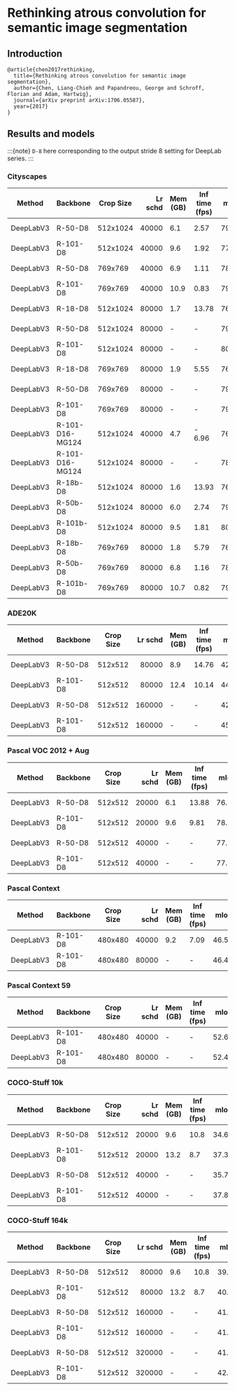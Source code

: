 # Rethinking atrous convolution for semantic image segmentation

## Introduction

<!-- [ALGORITHM] -->

```latext
@article{chen2017rethinking,
  title={Rethinking atrous convolution for semantic image segmentation},
  author={Chen, Liang-Chieh and Papandreou, George and Schroff, Florian and Adam, Hartwig},
  journal={arXiv preprint arXiv:1706.05587},
  year={2017}
}
```

## Results and models

:::{note}
`D-8` here corresponding to the output stride 8 setting for DeepLab series.
:::

### Cityscapes

| Method    | Backbone        | Crop Size | Lr schd | Mem (GB) | Inf time (fps) |  mIoU | mIoU(ms+flip) | config                                                                                                                                   | download                                                                                                                                                                                                                                                                                                                                                                                                   |
| --------- | --------------- | --------- | ------: | -------- | -------------- | ----: | ------------: | ---------------------------------------------------------------------------------------------------------------------------------------- | ---------------------------------------------------------------------------------------------------------------------------------------------------------------------------------------------------------------------------------------------------------------------------------------------------------------------------------------------------------------------------------------------------------- |
| DeepLabV3 | R-50-D8         | 512x1024  |   40000 | 6.1      | 2.57           | 79.09 |         80.45 | [config](https://github.com/open-mmlab/mmsegmentation/blob/master/configs/deeplabv3/deeplabv3_r50-d8_512x1024_40k_cityscapes.py)         | [model](https://download.openmmlab.com/mmsegmentation/v0.5/deeplabv3/deeplabv3_r50-d8_512x1024_40k_cityscapes/deeplabv3_r50-d8_512x1024_40k_cityscapes_20200605_022449-acadc2f8.pth) &#124; [log](https://download.openmmlab.com/mmsegmentation/v0.5/deeplabv3/deeplabv3_r50-d8_512x1024_40k_cityscapes/deeplabv3_r50-d8_512x1024_40k_cityscapes_20200605_022449.log.json)                                 |
| DeepLabV3 | R-101-D8        | 512x1024  |   40000 | 9.6      | 1.92           | 77.12 |         79.61 | [config](https://github.com/open-mmlab/mmsegmentation/blob/master/configs/deeplabv3/deeplabv3_r101-d8_512x1024_40k_cityscapes.py)        | [model](https://download.openmmlab.com/mmsegmentation/v0.5/deeplabv3/deeplabv3_r101-d8_512x1024_40k_cityscapes/deeplabv3_r101-d8_512x1024_40k_cityscapes_20200605_012241-7fd3f799.pth) &#124; [log](https://download.openmmlab.com/mmsegmentation/v0.5/deeplabv3/deeplabv3_r101-d8_512x1024_40k_cityscapes/deeplabv3_r101-d8_512x1024_40k_cityscapes_20200605_012241.log.json)                             |
| DeepLabV3 | R-50-D8         | 769x769   |   40000 | 6.9      | 1.11           | 78.58 |         79.89 | [config](https://github.com/open-mmlab/mmsegmentation/blob/master/configs/deeplabv3/deeplabv3_r50-d8_769x769_40k_cityscapes.py)          | [model](https://download.openmmlab.com/mmsegmentation/v0.5/deeplabv3/deeplabv3_r50-d8_769x769_40k_cityscapes/deeplabv3_r50-d8_769x769_40k_cityscapes_20200606_113723-7eda553c.pth) &#124; [log](https://download.openmmlab.com/mmsegmentation/v0.5/deeplabv3/deeplabv3_r50-d8_769x769_40k_cityscapes/deeplabv3_r50-d8_769x769_40k_cityscapes_20200606_113723.log.json)                                     |
| DeepLabV3 | R-101-D8        | 769x769   |   40000 | 10.9     | 0.83           | 79.27 |         80.11 | [config](https://github.com/open-mmlab/mmsegmentation/blob/master/configs/deeplabv3/deeplabv3_r101-d8_769x769_40k_cityscapes.py)         | [model](https://download.openmmlab.com/mmsegmentation/v0.5/deeplabv3/deeplabv3_r101-d8_769x769_40k_cityscapes/deeplabv3_r101-d8_769x769_40k_cityscapes_20200606_113809-c64f889f.pth) &#124; [log](https://download.openmmlab.com/mmsegmentation/v0.5/deeplabv3/deeplabv3_r101-d8_769x769_40k_cityscapes/deeplabv3_r101-d8_769x769_40k_cityscapes_20200606_113809.log.json)                                 |
| DeepLabV3 | R-18-D8         | 512x1024  |   80000 | 1.7      | 13.78          | 76.70 |         78.27 | [config](https://github.com/open-mmlab/mmsegmentation/blob/master/configs/deeplabv3/deeplabv3_r18-d8_512x1024_80k_cityscapes.py)         | [model](https://download.openmmlab.com/mmsegmentation/v0.5/deeplabv3/deeplabv3_r18-d8_512x1024_80k_cityscapes/deeplabv3_r18-d8_512x1024_80k_cityscapes_20201225_021506-23dffbe2.pth) &#124; [log](https://download.openmmlab.com/mmsegmentation/v0.5/deeplabv3/deeplabv3_r18-d8_512x1024_80k_cityscapes/deeplabv3_r18-d8_512x1024_80k_cityscapes-20201225_021506.log.json)                                 |
| DeepLabV3 | R-50-D8         | 512x1024  |   80000 | -        | -              | 79.32 |         80.57 | [config](https://github.com/open-mmlab/mmsegmentation/blob/master/configs/deeplabv3/deeplabv3_r50-d8_512x1024_80k_cityscapes.py)         | [model](https://download.openmmlab.com/mmsegmentation/v0.5/deeplabv3/deeplabv3_r50-d8_512x1024_80k_cityscapes/deeplabv3_r50-d8_512x1024_80k_cityscapes_20200606_113404-b92cfdd4.pth) &#124; [log](https://download.openmmlab.com/mmsegmentation/v0.5/deeplabv3/deeplabv3_r50-d8_512x1024_80k_cityscapes/deeplabv3_r50-d8_512x1024_80k_cityscapes_20200606_113404.log.json)                                 |
| DeepLabV3 | R-101-D8        | 512x1024  |   80000 | -        | -              | 80.20 |         81.21 | [config](https://github.com/open-mmlab/mmsegmentation/blob/master/configs/deeplabv3/deeplabv3_r101-d8_512x1024_80k_cityscapes.py)        | [model](https://download.openmmlab.com/mmsegmentation/v0.5/deeplabv3/deeplabv3_r101-d8_512x1024_80k_cityscapes/deeplabv3_r101-d8_512x1024_80k_cityscapes_20200606_113503-9e428899.pth) &#124; [log](https://download.openmmlab.com/mmsegmentation/v0.5/deeplabv3/deeplabv3_r101-d8_512x1024_80k_cityscapes/deeplabv3_r101-d8_512x1024_80k_cityscapes_20200606_113503.log.json)                             |
| DeepLabV3 | R-18-D8         | 769x769   |   80000 | 1.9      | 5.55           | 76.60 |         78.26 | [config](https://github.com/open-mmlab/mmsegmentation/blob/master/configs/deeplabv3/deeplabv3_r18-d8_769x769_80k_cityscapes.py)          | [model](https://download.openmmlab.com/mmsegmentation/v0.5/deeplabv3/deeplabv3_r18-d8_769x769_80k_cityscapes/deeplabv3_r18-d8_769x769_80k_cityscapes_20201225_021506-6452126a.pth) &#124; [log](https://download.openmmlab.com/mmsegmentation/v0.5/deeplabv3/deeplabv3_r18-d8_769x769_80k_cityscapes/deeplabv3_r18-d8_769x769_80k_cityscapes-20201225_021506.log.json)                                     |
| DeepLabV3 | R-50-D8         | 769x769   |   80000 | -        | -              | 79.89 |         81.06 | [config](https://github.com/open-mmlab/mmsegmentation/blob/master/configs/deeplabv3/deeplabv3_r50-d8_769x769_80k_cityscapes.py)          | [model](https://download.openmmlab.com/mmsegmentation/v0.5/deeplabv3/deeplabv3_r50-d8_769x769_80k_cityscapes/deeplabv3_r50-d8_769x769_80k_cityscapes_20200606_221338-788d6228.pth) &#124; [log](https://download.openmmlab.com/mmsegmentation/v0.5/deeplabv3/deeplabv3_r50-d8_769x769_80k_cityscapes/deeplabv3_r50-d8_769x769_80k_cityscapes_20200606_221338.log.json)                                     |
| DeepLabV3 | R-101-D8        | 769x769   |   80000 | -        | -              | 79.67 |         80.81 | [config](https://github.com/open-mmlab/mmsegmentation/blob/master/configs/deeplabv3/deeplabv3_r101-d8_769x769_80k_cityscapes.py)         | [model](https://download.openmmlab.com/mmsegmentation/v0.5/deeplabv3/deeplabv3_r101-d8_769x769_80k_cityscapes/deeplabv3_r101-d8_769x769_80k_cityscapes_20200607_013353-60e95418.pth) &#124; [log](https://download.openmmlab.com/mmsegmentation/v0.5/deeplabv3/deeplabv3_r101-d8_769x769_80k_cityscapes/deeplabv3_r101-d8_769x769_80k_cityscapes_20200607_013353.log.json)                                 |
| DeepLabV3 | R-101-D16-MG124 | 512x1024  |   40000 | 4.7      | - 6.96         | 76.71 |         78.63 | [config](https://github.com/open-mmlab/mmsegmentation/blob/master/configs/deeplabv3/deeplabv3_r101-d16-mg124_512x1024_40k_cityscapes.py) | [model](https://download.openmmlab.com/mmsegmentation/v0.5/deeplabv3/deeplabv3_r101-d16-mg124_512x1024_40k_cityscapes/deeplabv3_r101-d16-mg124_512x1024_40k_cityscapes_20200908_005644-67b0c992.pth) &#124; [log](https://download.openmmlab.com/mmsegmentation/v0.5/deeplabv3/deeplabv3_r101-d16-mg124_512x1024_40k_cityscapes/deeplabv3_r101-d16-mg124_512x1024_40k_cityscapes-20200908_005644.log.json) |
| DeepLabV3 | R-101-D16-MG124 | 512x1024  |   80000 | -        | -              | 78.36 |         79.84 | [config](https://github.com/open-mmlab/mmsegmentation/blob/master/configs/deeplabv3/deeplabv3_r101-d16-mg124_512x1024_80k_cityscapes.py) | [model](https://download.openmmlab.com/mmsegmentation/v0.5/deeplabv3/deeplabv3_r101-d16-mg124_512x1024_80k_cityscapes/deeplabv3_r101-d16-mg124_512x1024_80k_cityscapes_20200908_005644-57bb8425.pth) &#124; [log](https://download.openmmlab.com/mmsegmentation/v0.5/deeplabv3/deeplabv3_r101-d16-mg124_512x1024_80k_cityscapes/deeplabv3_r101-d16-mg124_512x1024_80k_cityscapes-20200908_005644.log.json) |
| DeepLabV3 | R-18b-D8        | 512x1024  |   80000 | 1.6      | 13.93          | 76.26 |         77.88 | [config](https://github.com/open-mmlab/mmsegmentation/blob/master/configs/deeplabv3/deeplabv3_r18b-d8_512x1024_80k_cityscapes.py)        | [model](https://download.openmmlab.com/mmsegmentation/v0.5/deeplabv3/deeplabv3_r18b-d8_512x1024_80k_cityscapes/deeplabv3_r18b-d8_512x1024_80k_cityscapes_20201225_094144-46040cef.pth) &#124; [log](https://download.openmmlab.com/mmsegmentation/v0.5/deeplabv3/deeplabv3_r18b-d8_512x1024_80k_cityscapes/deeplabv3_r18b-d8_512x1024_80k_cityscapes-20201225_094144.log.json)                             |
| DeepLabV3 | R-50b-D8        | 512x1024  |   80000 | 6.0      | 2.74           | 79.63 |         80.98 | [config](https://github.com/open-mmlab/mmsegmentation/blob/master/configs/deeplabv3/deeplabv3_r50b-d8_512x1024_80k_cityscapes.py)        | [model](https://download.openmmlab.com/mmsegmentation/v0.5/deeplabv3/deeplabv3_r50b-d8_512x1024_80k_cityscapes/deeplabv3_r50b-d8_512x1024_80k_cityscapes_20201225_155148-ec368954.pth) &#124; [log](https://download.openmmlab.com/mmsegmentation/v0.5/deeplabv3/deeplabv3_r50b-d8_512x1024_80k_cityscapes/deeplabv3_r50b-d8_512x1024_80k_cityscapes-20201225_155148.log.json)                             |
| DeepLabV3 | R-101b-D8       | 512x1024  |   80000 | 9.5      | 1.81           | 80.01 |         81.21 | [config](https://github.com/open-mmlab/mmsegmentation/blob/master/configs/deeplabv3/deeplabv3_r101b-d8_512x1024_80k_cityscapes.py)       | [model](https://download.openmmlab.com/mmsegmentation/v0.5/deeplabv3/deeplabv3_r101b-d8_512x1024_80k_cityscapes/deeplabv3_r101b-d8_512x1024_80k_cityscapes_20201226_171821-8fd49503.pth) &#124; [log](https://download.openmmlab.com/mmsegmentation/v0.5/deeplabv3/deeplabv3_r101b-d8_512x1024_80k_cityscapes/deeplabv3_r101b-d8_512x1024_80k_cityscapes-20201226_171821.log.json)                         |
| DeepLabV3 | R-18b-D8        | 769x769   |   80000 | 1.8      | 5.79           | 76.63 |         77.51 | [config](https://github.com/open-mmlab/mmsegmentation/blob/master/configs/deeplabv3/deeplabv3_r18b-d8_769x769_80k_cityscapes.py)         | [model](https://download.openmmlab.com/mmsegmentation/v0.5/deeplabv3/deeplabv3_r18b-d8_769x769_80k_cityscapes/deeplabv3_r18b-d8_769x769_80k_cityscapes_20201225_094144-fdc985d9.pth) &#124; [log](https://download.openmmlab.com/mmsegmentation/v0.5/deeplabv3/deeplabv3_r18b-d8_769x769_80k_cityscapes/deeplabv3_r18b-d8_769x769_80k_cityscapes-20201225_094144.log.json)                                 |
| DeepLabV3 | R-50b-D8        | 769x769   |   80000 | 6.8      | 1.16           | 78.80 |         80.27 | [config](https://github.com/open-mmlab/mmsegmentation/blob/master/configs/deeplabv3/deeplabv3_r50b-d8_769x769_80k_cityscapes.py)         | [model](https://download.openmmlab.com/mmsegmentation/v0.5/deeplabv3/deeplabv3_r50b-d8_769x769_80k_cityscapes/deeplabv3_r50b-d8_769x769_80k_cityscapes_20201225_155404-87fb0cf4.pth) &#124; [log](https://download.openmmlab.com/mmsegmentation/v0.5/deeplabv3/deeplabv3_r50b-d8_769x769_80k_cityscapes/deeplabv3_r50b-d8_769x769_80k_cityscapes-20201225_155404.log.json)                                 |
| DeepLabV3 | R-101b-D8       | 769x769   |   80000 | 10.7     | 0.82           | 79.41 |         80.73 | [config](https://github.com/open-mmlab/mmsegmentation/blob/master/configs/deeplabv3/deeplabv3_r101b-d8_769x769_80k_cityscapes.py)        | [model](https://download.openmmlab.com/mmsegmentation/v0.5/deeplabv3/deeplabv3_r101b-d8_769x769_80k_cityscapes/deeplabv3_r101b-d8_769x769_80k_cityscapes_20201226_190843-9142ee57.pth) &#124; [log](https://download.openmmlab.com/mmsegmentation/v0.5/deeplabv3/deeplabv3_r101b-d8_769x769_80k_cityscapes/deeplabv3_r101b-d8_769x769_80k_cityscapes-20201226_190843.log.json)                             |

### ADE20K

| Method    | Backbone | Crop Size | Lr schd | Mem (GB) | Inf time (fps) |  mIoU | mIoU(ms+flip) | config                                                                                                                        | download                                                                                                                                                                                                                                                                                                                                                       |
| --------- | -------- | --------- | ------: | -------- | -------------- | ----: | ------------: | ----------------------------------------------------------------------------------------------------------------------------- | -------------------------------------------------------------------------------------------------------------------------------------------------------------------------------------------------------------------------------------------------------------------------------------------------------------------------------------------------------------- |
| DeepLabV3 | R-50-D8  | 512x512   |   80000 | 8.9      | 14.76          | 42.42 |         43.28 | [config](https://github.com/open-mmlab/mmsegmentation/blob/master/configs/deeplabv3/deeplabv3_r50-d8_512x512_80k_ade20k.py)   | [model](https://download.openmmlab.com/mmsegmentation/v0.5/deeplabv3/deeplabv3_r50-d8_512x512_80k_ade20k/deeplabv3_r50-d8_512x512_80k_ade20k_20200614_185028-0bb3f844.pth) &#124; [log](https://download.openmmlab.com/mmsegmentation/v0.5/deeplabv3/deeplabv3_r50-d8_512x512_80k_ade20k/deeplabv3_r50-d8_512x512_80k_ade20k_20200614_185028.log.json)         |
| DeepLabV3 | R-101-D8 | 512x512   |   80000 | 12.4     | 10.14          | 44.08 |         45.19 | [config](https://github.com/open-mmlab/mmsegmentation/blob/master/configs/deeplabv3/deeplabv3_r101-d8_512x512_80k_ade20k.py)  | [model](https://download.openmmlab.com/mmsegmentation/v0.5/deeplabv3/deeplabv3_r101-d8_512x512_80k_ade20k/deeplabv3_r101-d8_512x512_80k_ade20k_20200615_021256-d89c7fa4.pth) &#124; [log](https://download.openmmlab.com/mmsegmentation/v0.5/deeplabv3/deeplabv3_r101-d8_512x512_80k_ade20k/deeplabv3_r101-d8_512x512_80k_ade20k_20200615_021256.log.json)     |
| DeepLabV3 | R-50-D8  | 512x512   |  160000 | -        | -              | 42.66 |         44.09 | [config](https://github.com/open-mmlab/mmsegmentation/blob/master/configs/deeplabv3/deeplabv3_r50-d8_512x512_160k_ade20k.py)  | [model](https://download.openmmlab.com/mmsegmentation/v0.5/deeplabv3/deeplabv3_r50-d8_512x512_160k_ade20k/deeplabv3_r50-d8_512x512_160k_ade20k_20200615_123227-5d0ee427.pth) &#124; [log](https://download.openmmlab.com/mmsegmentation/v0.5/deeplabv3/deeplabv3_r50-d8_512x512_160k_ade20k/deeplabv3_r50-d8_512x512_160k_ade20k_20200615_123227.log.json)     |
| DeepLabV3 | R-101-D8 | 512x512   |  160000 | -        | -              | 45.00 |         46.66 | [config](https://github.com/open-mmlab/mmsegmentation/blob/master/configs/deeplabv3/deeplabv3_r101-d8_512x512_160k_ade20k.py) | [model](https://download.openmmlab.com/mmsegmentation/v0.5/deeplabv3/deeplabv3_r101-d8_512x512_160k_ade20k/deeplabv3_r101-d8_512x512_160k_ade20k_20200615_105816-b1f72b3b.pth) &#124; [log](https://download.openmmlab.com/mmsegmentation/v0.5/deeplabv3/deeplabv3_r101-d8_512x512_160k_ade20k/deeplabv3_r101-d8_512x512_160k_ade20k_20200615_105816.log.json) |

### Pascal VOC 2012 + Aug

| Method    | Backbone | Crop Size | Lr schd | Mem (GB) | Inf time (fps) |  mIoU | mIoU(ms+flip) | config                                                                                                                         | download                                                                                                                                                                                                                                                                                                                                                           |
| --------- | -------- | --------- | ------: | -------- | -------------- | ----: | ------------: | ------------------------------------------------------------------------------------------------------------------------------ | ------------------------------------------------------------------------------------------------------------------------------------------------------------------------------------------------------------------------------------------------------------------------------------------------------------------------------------------------------------------ |
| DeepLabV3 | R-50-D8  | 512x512   |   20000 | 6.1      | 13.88          | 76.17 |         77.42 | [config](https://github.com/open-mmlab/mmsegmentation/blob/master/configs/deeplabv3/deeplabv3_r50-d8_512x512_20k_voc12aug.py)  | [model](https://download.openmmlab.com/mmsegmentation/v0.5/deeplabv3/deeplabv3_r50-d8_512x512_20k_voc12aug/deeplabv3_r50-d8_512x512_20k_voc12aug_20200617_010906-596905ef.pth) &#124; [log](https://download.openmmlab.com/mmsegmentation/v0.5/deeplabv3/deeplabv3_r50-d8_512x512_20k_voc12aug/deeplabv3_r50-d8_512x512_20k_voc12aug_20200617_010906.log.json)     |
| DeepLabV3 | R-101-D8 | 512x512   |   20000 | 9.6      | 9.81           | 78.70 |         79.95 | [config](https://github.com/open-mmlab/mmsegmentation/blob/master/configs/deeplabv3/deeplabv3_r101-d8_512x512_20k_voc12aug.py) | [model](https://download.openmmlab.com/mmsegmentation/v0.5/deeplabv3/deeplabv3_r101-d8_512x512_20k_voc12aug/deeplabv3_r101-d8_512x512_20k_voc12aug_20200617_010932-8d13832f.pth) &#124; [log](https://download.openmmlab.com/mmsegmentation/v0.5/deeplabv3/deeplabv3_r101-d8_512x512_20k_voc12aug/deeplabv3_r101-d8_512x512_20k_voc12aug_20200617_010932.log.json) |
| DeepLabV3 | R-50-D8  | 512x512   |   40000 | -        | -              | 77.68 |         78.78 | [config](https://github.com/open-mmlab/mmsegmentation/blob/master/configs/deeplabv3/deeplabv3_r50-d8_512x512_40k_voc12aug.py)  | [model](https://download.openmmlab.com/mmsegmentation/v0.5/deeplabv3/deeplabv3_r50-d8_512x512_40k_voc12aug/deeplabv3_r50-d8_512x512_40k_voc12aug_20200613_161546-2ae96e7e.pth) &#124; [log](https://download.openmmlab.com/mmsegmentation/v0.5/deeplabv3/deeplabv3_r50-d8_512x512_40k_voc12aug/deeplabv3_r50-d8_512x512_40k_voc12aug_20200613_161546.log.json)     |
| DeepLabV3 | R-101-D8 | 512x512   |   40000 | -        | -              | 77.92 |         79.18 | [config](https://github.com/open-mmlab/mmsegmentation/blob/master/configs/deeplabv3/deeplabv3_r101-d8_512x512_40k_voc12aug.py) | [model](https://download.openmmlab.com/mmsegmentation/v0.5/deeplabv3/deeplabv3_r101-d8_512x512_40k_voc12aug/deeplabv3_r101-d8_512x512_40k_voc12aug_20200613_161432-0017d784.pth) &#124; [log](https://download.openmmlab.com/mmsegmentation/v0.5/deeplabv3/deeplabv3_r101-d8_512x512_40k_voc12aug/deeplabv3_r101-d8_512x512_40k_voc12aug_20200613_161432.log.json) |

### Pascal Context

| Method    | Backbone | Crop Size | Lr schd | Mem (GB) | Inf time (fps) |  mIoU | mIoU(ms+flip) | config                                                                                                                               | download                                                                                                                                                                                                                                                                                                                                                                                   |
| --------- | -------- | --------- | ------: | -------- | -------------- | ----: | ------------: | ------------------------------------------------------------------------------------------------------------------------------------ | ------------------------------------------------------------------------------------------------------------------------------------------------------------------------------------------------------------------------------------------------------------------------------------------------------------------------------------------------------------------------------------------ |
| DeepLabV3 | R-101-D8 | 480x480   |   40000 | 9.2      | 7.09           | 46.55 |         47.81 | [config](https://github.com/open-mmlab/mmsegmentation/blob/master/configs/deeplabv3/deeplabv3_r101-d8_480x480_40k_pascal_context.py) | [model](https://download.openmmlab.com/mmsegmentation/v0.5/deeplabv3/deeplabv3_r101-d8_480x480_40k_pascal_context/deeplabv3_r101-d8_480x480_40k_pascal_context_20200911_204118-1aa27336.pth) &#124; [log](https://download.openmmlab.com/mmsegmentation/v0.5/deeplabv3/deeplabv3_r101-d8_480x480_40k_pascal_context/deeplabv3_r101-d8_480x480_40k_pascal_context-20200911_204118.log.json) |
| DeepLabV3 | R-101-D8 | 480x480   |   80000 | -        | -              | 46.42 |         47.53 | [config](https://github.com/open-mmlab/mmsegmentation/blob/master/configs/deeplabv3/deeplabv3_r101-d8_480x480_80k_pascal_context.py) | [model](https://download.openmmlab.com/mmsegmentation/v0.5/deeplabv3/deeplabv3_r101-d8_480x480_80k_pascal_context/deeplabv3_r101-d8_480x480_80k_pascal_context_20200911_170155-2a21fff3.pth) &#124; [log](https://download.openmmlab.com/mmsegmentation/v0.5/deeplabv3/deeplabv3_r101-d8_480x480_80k_pascal_context/deeplabv3_r101-d8_480x480_80k_pascal_context-20200911_170155.log.json) |

### Pascal Context 59

| Method    | Backbone | Crop Size | Lr schd | Mem (GB) | Inf time (fps) |  mIoU | mIoU(ms+flip) | config                                                                                                                               | download                                                                                                                                                                                                                                                                                                                                                                                   |
| --------- | -------- | --------- | ------: | -------- | -------------- | ----: | ------------: | ------------------------------------------------------------------------------------------------------------------------------------ | ------------------------------------------------------------------------------------------------------------------------------------------------------------------------------------------------------------------------------------------------------------------------------------------------------------------------------------------------------------------------------------------ |
| DeepLabV3 | R-101-D8 | 480x480   |   40000 | -      | -           | 52.61 |         54.28 | [config](https://github.com/open-mmlab/mmsegmentation/blob/master/configs/deeplabv3/deeplabv3_r101-d8_480x480_40k_pascal_context_59.py) | [model](https://download.openmmlab.com/mmsegmentation/v0.5/deeplabv3/deeplabv3_r101-d8_480x480_40k_pascal_context_59/deeplabv3_r101-d8_480x480_40k_pascal_context_59_20210416_110332-cb08ea46.pth) &#124; [log](https://download.openmmlab.com/mmsegmentation/v0.5/deeplabv3/deeplabv3_r101-d8_480x480_40k_pascal_context_59/deeplabv3_r101-d8_480x480_40k_pascal_context_59-20210416_110332.log.json) |
| DeepLabV3 | R-101-D8 | 480x480   |   80000 | -        | -              | 52.46 |         54.09 | [config](https://github.com/open-mmlab/mmsegmentation/blob/master/configs/deeplabv3/deeplabv3_r101-d8_480x480_80k_pascal_context_59.py) | [model](https://download.openmmlab.com/mmsegmentation/v0.5/deeplabv3/deeplabv3_r101-d8_480x480_80k_pascal_context_59/deeplabv3_r101-d8_480x480_80k_pascal_context_59_20210416_113002-26303993.pth) &#124; [log](https://download.openmmlab.com/mmsegmentation/v0.5/deeplabv3/deeplabv3_r101-d8_480x480_80k_pascal_context_59/deeplabv3_r101-d8_480x480_80k_pascal_context_59-20210416_113002.log.json) |

### COCO-Stuff 10k

| Method    | Backbone | Crop Size | Lr schd | Mem (GB) | Inf time (fps) |  mIoU | mIoU(ms+flip) | config                                                                                                                        | download                                                                                                                                                                                                                                                                                                                                                       |
| --------- | -------- | --------- | ------: | -------- | -------------- | ----: | ------------: | ----------------------------------------------------------------------------------------------------------------------------- | -------------------------------------------------------------------------------------------------------------------------------------------------------------------------------------------------------------------------------------------------------------------------------------------------------------------------------------------------------------- |
| DeepLabV3 | R-50-D8  | 512x512   |   20000 | 9.6      | 10.8          | 34.66 |         36.08 | [config](https://github.com/open-mmlab/mmsegmentation/blob/master/configs/deeplabv3_r50-d8_512x512_4x4_20k_coco-stuff10k.py)   | [model](https://download.openmmlab.com/mmsegmentation/v0.5/deeplabv3/deeplabv3_r50-d8_512x512_4x4_20k_coco-stuff10k/deeplabv3_r50-d8_512x512_4x4_20k_coco-stuff10k_20210821_043025-b35f789d.pth) &#124; [log](https://download.openmmlab.com/mmsegmentation/v0.5/deeplabv3/deeplabv3_r50-d8_512x512_4x4_20k_coco-stuff10k/deeplabv3_r50-d8_512x512_4x4_20k_coco-stuff10k_20210821_043025.log.json)         |
| DeepLabV3 | R-101-D8 | 512x512   |   20000 | 13.2     | 8.7          | 37.30 |         38.42 | [config](https://github.com/open-mmlab/mmsegmentation/blob/master/configs/deeplabv3_r101-d8_512x512_4x4_20k_coco-stuff10k.py)  | [model](https://download.openmmlab.com/mmsegmentation/v0.5/deeplabv3/deeplabv3_r101-d8_512x512_4x4_20k_coco-stuff10k/deeplabv3_r101-d8_512x512_4x4_20k_coco-stuff10k_20210821_043025-c49752cb.pth) &#124; [log](https://download.openmmlab.com/mmsegmentation/v0.5/deeplabv3/deeplabv3_r101-d8_512x512_4x4_20k_coco-stuff10k/deeplabv3_r101-d8_512x512_4x4_20k_coco-stuff10k_20210821_043025.log.json)     |
| DeepLabV3 | R-50-D8  | 512x512   |  40000 | -        | -              | 35.73 |         37.09 | [config](https://github.com/open-mmlab/mmsegmentation/blob/master/configs/deeplabv3_r50-d8_512x512_4x4_40k_coco-stuff10k.py)  | [model](https://download.openmmlab.com/mmsegmentation/v0.5/deeplabv3/deeplabv3_r50-d8_512x512_4x4_40k_coco-stuff10k/deeplabv3_r50-d8_512x512_4x4_40k_coco-stuff10k_20210821_043305-dc76f3ff.pth) &#124; [log](https://download.openmmlab.com/mmsegmentation/v0.5/deeplabv3/deeplabv3_r50-d8_512x512_4x4_40k_coco-stuff10k/deeplabv3_r50-d8_512x512_4x4_40k_coco-stuff10k_20210821_043305.log.json)     |
| DeepLabV3 | R-101-D8 | 512x512   |  40000 | -        | -              | 37.81 |         38.80 | [config](https://github.com/open-mmlab/mmsegmentation/blob/master/configs/deeplabv3_r101-d8_512x512_4x4_40k_coco-stuff10k.py) | [model](https://download.openmmlab.com/mmsegmentation/v0.5/deeplabv3/deeplabv3_r101-d8_512x512_4x4_40k_coco-stuff10k/deeplabv3_r101-d8_512x512_4x4_40k_coco-stuff10k_20210821_043305-636cb433.pth) &#124; [log](https://download.openmmlab.com/mmsegmentation/v0.5/deeplabv3/deeplabv3_r101-d8_512x512_4x4_40k_coco-stuff10k/deeplabv3_r101-d8_512x512_4x4_40k_coco-stuff10k_20210821_043305.log.json) |

### COCO-Stuff 164k

| Method    | Backbone | Crop Size | Lr schd | Mem (GB) | Inf time (fps) |  mIoU | mIoU(ms+flip) | config                                                                                                                        | download                                                                                                                                                                                                                                                                                                                                                       |
| --------- | -------- | --------- | ------: | -------- | -------------- | ----: | ------------: | ----------------------------------------------------------------------------------------------------------------------------- | -------------------------------------------------------------------------------------------------------------------------------------------------------------------------------------------------------------------------------------------------------------------------------------------------------------------------------------------------------------- |
| DeepLabV3 | R-50-D8  | 512x512   |   80000 | 9.6      | 10.8          | 39.38 |         40.03 | [config](https://github.com/open-mmlab/mmsegmentation/blob/master/configs/deeplabv3_r50-d8_512x512_4x4_80k_coco-stuff164k.py)   | [model](https://download.openmmlab.com/mmsegmentation/v0.5/deeplabv3/deeplabv3_r50-d8_512x512_4x4_80k_coco-stuff164k/deeplabv3_r50-d8_512x512_4x4_80k_coco-stuff164k_20210709_163016-88675c24.pth) &#124; [log](https://download.openmmlab.com/mmsegmentation/v0.5/deeplabv3/deeplabv3_r50-d8_512x512_4x4_80k_coco-stuff164k/deeplabv3_r50-d8_512x512_4x4_80k_coco-stuff164k_20210709_163016.log.json)         |
| DeepLabV3 | R-101-D8 | 512x512   |   80000 | 13.2     | 8.7          | 40.87 |         41.50 | [config](https://github.com/open-mmlab/mmsegmentation/blob/master/configs/deeplabv3_r101-d8_512x512_4x4_80k_coco-stuff164k.py)  | [model](https://download.openmmlab.com/mmsegmentation/v0.5/deeplabv3/deeplabv3_r101-d8_512x512_4x4_80k_coco-stuff164k/deeplabv3_r101-d8_512x512_4x4_80k_coco-stuff164k_20210709_201252-13600dc2.pth) &#124; [log](https://download.openmmlab.com/mmsegmentation/v0.5/deeplabv3/deeplabv3_r101-d8_512x512_4x4_80k_coco-stuff164k/deeplabv3_r101-d8_512x512_4x4_80k_coco-stuff164k_20210709_201252.log.json)     |
| DeepLabV3 | R-50-D8  | 512x512   |  160000 | -        | -              | 41.09 |         41.69 | [config](https://github.com/open-mmlab/mmsegmentation/blob/master/configs/deeplabv3_r50-d8_512x512_4x4_160k_coco-stuff164k.py)  | [model](https://download.openmmlab.com/mmsegmentation/v0.5/deeplabv3/deeplabv3_r50-d8_512x512_4x4_160k_coco-stuff164k/deeplabv3_r50-d8_512x512_4x4_160k_coco-stuff164k_20210709_163016-49f2812b.pth) &#124; [log](https://download.openmmlab.com/mmsegmentation/v0.5/deeplabv3/deeplabv3_r50-d8_512x512_4x4_160k_coco-stuff164k/deeplabv3_r50-d8_512x512_4x4_160k_coco-stuff164k_20210709_163016.log.json)     |
| DeepLabV3 | R-101-D8 | 512x512   |  160000 | -        | -              | 41.82 |         42.49 | [config](https://github.com/open-mmlab/mmsegmentation/blob/master/configs/deeplabv3_r101-d8_512x512_4x4_160k_coco-stuff164k.py) | [model]( https://download.openmmlab.com/mmsegmentation/v0.5/deeplabv3/deeplabv3_r101-d8_512x512_4x4_160k_coco-stuff164k/deeplabv3_r101-d8_512x512_4x4_160k_coco-stuff164k_20210709_155402-f035acfd.pth) &#124; [log](https://download.openmmlab.com/mmsegmentation/v0.5/deeplabv3/deeplabv3_r101-d8_512x512_4x4_160k_coco-stuff164k/deeplabv3_r101-d8_512x512_4x4_160k_coco-stuff164k_20210709_155402.log.json) |
| DeepLabV3 | R-50-D8  | 512x512   |  320000 | -        | -              | 41.37 |         42.22 | [config](https://github.com/open-mmlab/mmsegmentation/blob/master/configs/deeplabv3_r50-d8_512x512_4x4_320k_coco-stuff164k.py)  | [model](https://download.openmmlab.com/mmsegmentation/v0.5/deeplabv3/deeplabv3_r50-d8_512x512_4x4_320k_coco-stuff164k/deeplabv3_r50-d8_512x512_4x4_320k_coco-stuff164k_20210709_155403-51b21115.pth) &#124; [log](https://download.openmmlab.com/mmsegmentation/v0.5/deeplabv3/deeplabv3_r50-d8_512x512_4x4_320k_coco-stuff164k/deeplabv3_r50-d8_512x512_4x4_320k_coco-stuff164k_20210709_155403.log.json)     |
| DeepLabV3 | R-101-D8 | 512x512   |  320000 | -        | -              | 42.61 |         43.42 | [config](https://github.com/open-mmlab/mmsegmentation/blob/master/configs/deeplabv3_r101-d8_512x512_4x4_320k_coco-stuff164k.py) | [model](https://download.openmmlab.com/mmsegmentation/v0.5/deeplabv3/deeplabv3_r101-d8_512x512_4x4_320k_coco-stuff164k/deeplabv3_r101-d8_512x512_4x4_320k_coco-stuff164k_20210709_155402-3cbca14d.pth) &#124; [log](https://download.openmmlab.com/mmsegmentation/v0.5/deeplabv3/deeplabv3_r101-d8_512x512_4x4_320k_coco-stuff164k/deeplabv3_r101-d8_512x512_4x4_320k_coco-stuff164k_20210709_155402.log.json) |
